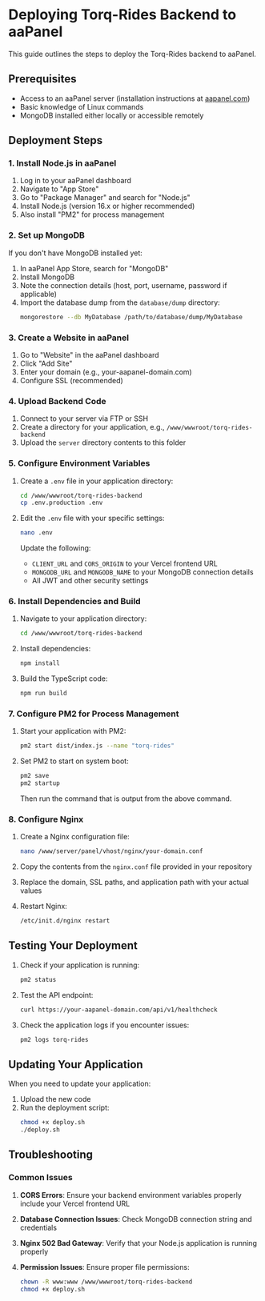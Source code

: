 # Deploying Torq-Rides Backend to aaPanel

This guide outlines the steps to deploy the Torq-Rides backend to aaPanel.

## Prerequisites

- Access to an aaPanel server (installation instructions at [aapanel.com](https://www.aapanel.com))
- Basic knowledge of Linux commands
- MongoDB installed either locally or accessible remotely

## Deployment Steps

### 1. Install Node.js in aaPanel

1. Log in to your aaPanel dashboard
2. Navigate to "App Store"
3. Go to "Package Manager" and search for "Node.js"
4. Install Node.js (version 16.x or higher recommended)
5. Also install "PM2" for process management

### 2. Set up MongoDB

If you don't have MongoDB installed yet:

1. In aaPanel App Store, search for "MongoDB"
2. Install MongoDB
3. Note the connection details (host, port, username, password if applicable)
4. Import the database dump from the `database/dump` directory:
   ```bash
   mongorestore --db MyDatabase /path/to/database/dump/MyDatabase
   ```

### 3. Create a Website in aaPanel

1. Go to "Website" in the aaPanel dashboard
2. Click "Add Site"
3. Enter your domain (e.g., your-aapanel-domain.com)
4. Configure SSL (recommended)

### 4. Upload Backend Code

1. Connect to your server via FTP or SSH
2. Create a directory for your application, e.g., `/www/wwwroot/torq-rides-backend`
3. Upload the `server` directory contents to this folder

### 5. Configure Environment Variables

1. Create a `.env` file in your application directory:
   ```bash
   cd /www/wwwroot/torq-rides-backend
   cp .env.production .env
   ```

2. Edit the `.env` file with your specific settings:
   ```bash
   nano .env
   ```

   Update the following:
   - `CLIENT_URL` and `CORS_ORIGIN` to your Vercel frontend URL
   - `MONGODB_URL` and `MONGODB_NAME` to your MongoDB connection details
   - All JWT and other security settings

### 6. Install Dependencies and Build

1. Navigate to your application directory:
   ```bash
   cd /www/wwwroot/torq-rides-backend
   ```

2. Install dependencies:
   ```bash
   npm install
   ```

3. Build the TypeScript code:
   ```bash
   npm run build
   ```

### 7. Configure PM2 for Process Management

1. Start your application with PM2:
   ```bash
   pm2 start dist/index.js --name "torq-rides"
   ```

2. Set PM2 to start on system boot:
   ```bash
   pm2 save
   pm2 startup
   ```
   Then run the command that is output from the above command.

### 8. Configure Nginx

1. Create a Nginx configuration file:
   ```bash
   nano /www/server/panel/vhost/nginx/your-domain.conf
   ```

2. Copy the contents from the `nginx.conf` file provided in your repository

3. Replace the domain, SSL paths, and application path with your actual values

4. Restart Nginx:
   ```bash
   /etc/init.d/nginx restart
   ```

## Testing Your Deployment

1. Check if your application is running:
   ```bash
   pm2 status
   ```

2. Test the API endpoint:
   ```bash
   curl https://your-aapanel-domain.com/api/v1/healthcheck
   ```

3. Check the application logs if you encounter issues:
   ```bash
   pm2 logs torq-rides
   ```

## Updating Your Application

When you need to update your application:

1. Upload the new code
2. Run the deployment script:
   ```bash
   chmod +x deploy.sh
   ./deploy.sh
   ```

## Troubleshooting

### Common Issues

1. **CORS Errors**: Ensure your backend environment variables properly include your Vercel frontend URL

2. **Database Connection Issues**: Check MongoDB connection string and credentials

3. **Nginx 502 Bad Gateway**: Verify that your Node.js application is running properly

4. **Permission Issues**: Ensure proper file permissions:
   ```bash
   chown -R www:www /www/wwwroot/torq-rides-backend
   chmod +x deploy.sh
   ```
